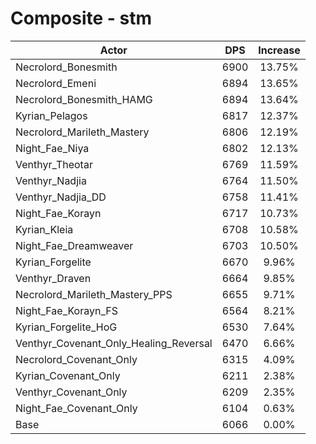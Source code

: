 # Composite - stm
| Actor | DPS | Increase |
|---|:---:|:---:|
|Necrolord_Bonesmith|6900|13.75%|
|Necrolord_Emeni|6894|13.65%|
|Necrolord_Bonesmith_HAMG|6894|13.64%|
|Kyrian_Pelagos|6817|12.37%|
|Necrolord_Marileth_Mastery|6806|12.19%|
|Night_Fae_Niya|6802|12.13%|
|Venthyr_Theotar|6769|11.59%|
|Venthyr_Nadjia|6764|11.50%|
|Venthyr_Nadjia_DD|6758|11.41%|
|Night_Fae_Korayn|6717|10.73%|
|Kyrian_Kleia|6708|10.58%|
|Night_Fae_Dreamweaver|6703|10.50%|
|Kyrian_Forgelite|6670|9.96%|
|Venthyr_Draven|6664|9.85%|
|Necrolord_Marileth_Mastery_PPS|6655|9.71%|
|Night_Fae_Korayn_FS|6564|8.21%|
|Kyrian_Forgelite_HoG|6530|7.64%|
|Venthyr_Covenant_Only_Healing_Reversal|6470|6.66%|
|Necrolord_Covenant_Only|6315|4.09%|
|Kyrian_Covenant_Only|6211|2.38%|
|Venthyr_Covenant_Only|6209|2.35%|
|Night_Fae_Covenant_Only|6104|0.63%|
|Base|6066|0.00%|
